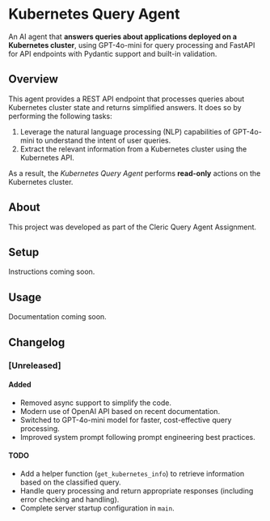 # Kubernetes Query Agent

An AI agent that **answers queries about applications deployed on a Kubernetes cluster**, using GPT-4o-mini for query processing and FastAPI for API endpoints with Pydantic support and built-in validation.

## Overview
This agent provides a REST API endpoint that processes queries about Kubernetes cluster state and returns simplified answers. It does so by performing the following tasks:

1. Leverage the natural language processing (NLP) capabilities of GPT-4o-mini to understand the intent of user queries.
2. Extract the relevant information from a Kubernetes cluster using the Kubernetes API.

As a result, the *Kubernetes Query Agent* performs **read-only** actions on the Kubernetes cluster.

## About
This project was developed as part of the Cleric Query Agent Assignment.

## Setup
Instructions coming soon.

## Usage
Documentation coming soon.

## Changelog

### [Unreleased]
#### Added
- Removed async support to simplify the code.
- Modern use of OpenAI API based on recent documentation.
- Switched to GPT-4o-mini model for faster, cost-effective query processing.
- Improved system prompt following prompt engineering best practices.

#### TODO
- Add a helper function (`get_kubernetes_info`) to retrieve information based on the classified query.
- Handle query processing and return appropriate responses (including error checking and handling).
- Complete server startup configuration in `main`.
